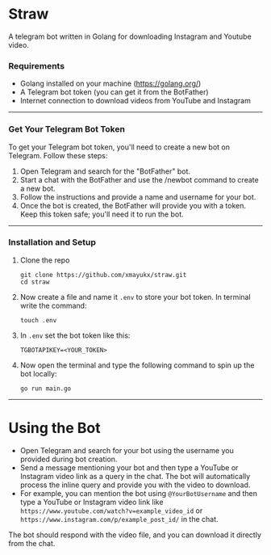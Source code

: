 # Straw
A telegram bot written in Golang for downloading Instagram and Youtube video.

### Requirements
- Golang installed on your machine (https://golang.org/)
- A Telegram bot token (you can get it from the BotFather)
- Internet connection to download videos from YouTube and Instagram
---
### Get Your Telegram Bot Token
To get your Telegram bot token, you'll need to create a new bot on Telegram. Follow these steps:

1. Open Telegram and search for the "BotFather" bot.
2. Start a chat with the BotFather and use the /newbot command to create a new bot.
3. Follow the instructions and provide a name and username for your bot.
3. Once the bot is created, the BotFather will provide you with a token. Keep this token safe; you'll need it to run the bot.
---
### Installation and Setup
1. Clone the repo

   ```
   git clone https://github.com/xmayukx/straw.git
   cd straw
   ```
2. Now create a file and name it `.env` to store your bot token. In terminal write the command:
   ```
   touch .env
   ```
3. In `.env` set the bot token like this:
   ```
   TGBOTAPIKEY=<YOUR_TOKEN>
   ```
4. Now open the terminal and type the following command to spin up the bot locally:
     ````
     go run main.go
     ````
---

# Using the Bot
- Open Telegram and search for your bot using the username you provided during bot creation.
- Send a message mentioning your bot and then type a YouTube or Instagram video link as a query in the chat. The bot will automatically process the inline query and provide you with the video to download.
- For example, you can mention the bot using `@YourBotUsername` and then type a YouTube or Instagram video link like `https://www.youtube.com/watch?v=example_video_id` or `https://www.instagram.com/p/example_post_id/` in the chat.

The bot should respond with the video file, and you can download it directly from the chat.

